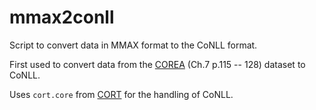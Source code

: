 # mmax2conll
Script to convert data in MMAX format to the CoNLL format.

First used to convert data from the [COREA][] (Ch.7 p.115 -- 128) dataset to CoNLL.

Uses `cort.core` from [CORT][] for the handling of CoNLL.


[CORT]: https://github.com/smartschat/cort
[COREA]: https://link.springer.com/book/10.1007%2F978-3-642-30910-6
